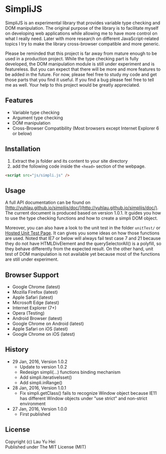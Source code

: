 # SimpliJS
SimpliJS is an experimental library that provides variable type checking and DOM manipulation. The original purpose of the library is to facilitate myself on developing web applications while allowing me to have more control on what I really need. Later with more research on different JavaScript-related topics I try to make the library cross-browser compatible and more generic.  
  
Please be reminded that this project is far away from mature enough to be used in a production project. While the type checking part is fully developed, the DOM manipulation module is still under experiment and is featureless. But you can expect that there will be more and more features to be added in the future. For now, please feel free to study my code and get those parts that you find it useful. If you find a bug please feel free to tell me as well. Your help to this project would be greatly appreciated.  
  
## Features
* Variable type checking
* Argument type checking
* DOM manipulation
* Cross-Browser Compatibility (Most browsers except Internet Explorer 6 or below)
  
## Installation
1. Extract the js folder and its content to your site directory  
2. add the following code inside the ```<head>``` section of the webpage.  
``` html
<script src="js/simpli.js" />
```  

## Usage 
A full API documentation can be found on [http://yuhlau.github.io/simplijs/doc/](http://yuhlau.github.io/simplijs/doc/). The current document is produced based on version 1.0.1. It guides you how to use the type checking functions and how to create a simpli DOM object.  
  
Moreover, you can also have a look to the unit test in the folder ```unitTest/``` or [Hosted Unit Test Page](http://yuhlau.github.io/simplijs/unitTest/). It can gives you some ideas on how those functions are used. Noted that IE7 or below will always fail test case 7 and 21 because they do not have HTMLDivElement and the querySelectorAll() is a polyfill, so they behave differently from the expected result. On the other hand, unit test of DOM manipulation is not available yet because most of the functions are still under experiment.  
  
## Browser Support
* Google Chrome (latest)
* Mozilla Firefox (latest)
* Apple Safari (latest)
* Microsoft Edge (latest)
* Internet Explorer (7+)
* Opera (Testing)
* Android Browser (latest)
* Google Chrome on Android (latest)
* Apple Safari on iOS (latest)
* Google Chrome on iOS (latest)
  
## History
* 29 Jan, 2016, Version 1.0.2
  * Update to version 1.0.2
  * Redesign simpli(...) functions binding mechanism
  * Add simpli.iterativeIsset()
  * Add simpli.inRange()
* 28 Jan, 2016, Version 1.0.1
  * Fix simpli.getClass() fails to recognize Window object because IE11 has different Window objects under "use strict" and non-strict environment
* 27 Jan, 2016, Version 1.0.0
  * First published
  
## License
Copyright (c) Lau Yu Hei  
Published under The MIT License (MIT)
